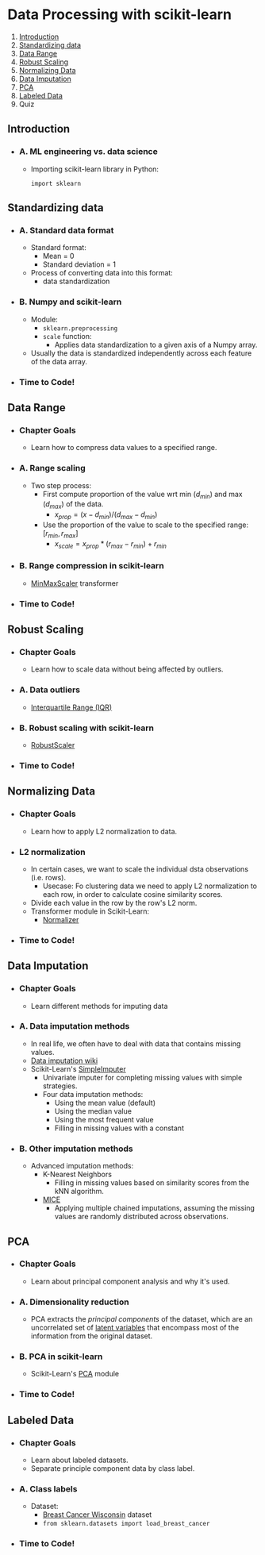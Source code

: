 # Data Processing with scikit-learn
1. [Introduction](#introduction)
2. [Standardizing data](#standardizing-data)
3. [Data Range](#data-range)
4. [Robust Scaling](#robust-scaling)
5. [Normalizing Data](#normalizing-data)
6. [Data Imputation](#data-imputation)
7. [PCA](#pca)
8. [Labeled Data](#labeled-data)
9. Quiz

## Introduction
- ### A. ML engineering vs. data science
    - Importing scikit-learn library in Python:
        ```
        import sklearn
        ```

## Standardizing data
- ### A. Standard data format
    - Standard format:
        - Mean = 0
        - Standard deviation = 1
    - Process of converting data into this format:
        - data standardization

- ### B. Numpy and scikit-learn
    - Module:
        - ```sklearn.preprocessing```
        - ```scale``` function:
            - Applies data standardization to a given axis of a Numpy array.
    - Usually the data is standardized independently across each feature of the data array.

- ### Time to Code!

## Data Range
- ### Chapter Goals
    - Learn how to compress data values to a specified range.

- ### A. Range scaling
    - Two step process:
        - First compute proportion of the value wrt min ($d_{min}$) and max ($d_{max}$) of the data.
            - $x_{prop} = (x - d_{min})/(d_{max} - d_{min})$
        - Use the proportion of the value to scale to the specified range: $[r_{min}, r_{max}]$
            - $x_{scale} = x_{prop}*(r_{max} - r_{min}) + r_{min}$

- ### B. Range compression in scikit-learn
    - [MinMaxScaler](https://scikit-learn.org/stable/modules/generated/sklearn.preprocessing.MinMaxScaler.html#sklearn.preprocessing.MinMaxScaler) transformer

- ### Time to Code!

## Robust Scaling
- ### Chapter Goals
    - Learn how to scale data without being affected by outliers.

- ### A. Data outliers
    - [Interquartile Range (IQR)](https://en.wikipedia.org/wiki/Interquartile_range)

- ### B. Robust scaling with scikit-learn
    - [RobustScaler](https://scikit-learn.org/stable/modules/generated/sklearn.preprocessing.RobustScaler.html#sklearn.preprocessing.RobustScaler)

- ### Time to Code!

## Normalizing Data
- ### Chapter Goals
    - Learn how to apply L2 normalization to data.

- ### L2 normalization
    - In certain cases, we want to scale the individual dsta observations (i.e. rows).
        - Usecase: Fo clustering data we need to apply L2 normalization to each row, in order to calculate cosine similarity scores.
    - Divide each value in the row by the row's L2 norm.
    - Transformer module in Scikit-Learn:
        - [Normalizer](https://scikit-learn.org/stable/modules/generated/sklearn.preprocessing.Normalizer.html#sklearn.preprocessing.Normalizer)

- ### Time to Code!

## Data Imputation
- ### Chapter Goals
    - Learn different methods for imputing data

- ### A. Data imputation methods
    - In real life, we often have to deal with data that contains missing values.
    - [Data imputation wiki](https://en.wikipedia.org/wiki/Imputation_(statistics))
    - Scikit-Learn's [SimpleImputer](https://scikit-learn.org/stable/modules/generated/sklearn.impute.SimpleImputer.html#sklearn.impute.SimpleImputer)
        - Univariate imputer for completing missing values with simple strategies.
        - Four data imputation methods:
            - Using the mean value (default)
            - Using the median value
            - Using the most frequent value
            - Filling in missing values with a constant

- ### B. Other imputation methods
    - Advanced imputation methods:
        - K-Nearest Neighbors
            - Filling in missing values based on similarity scores from the kNN algorithm.
        - [MICE](https://www.ncbi.nlm.nih.gov/pmc/articles/PMC3074241/)
            - Applying multiple chained imputations, assuming the missing values are randomly distributed across observations.

## PCA
- ### Chapter Goals
    - Learn about principal component analysis and why it's used.

- ### A. Dimensionality reduction
    - PCA extracts the *principal components* of the dataset, which are an uncorrelated set of [latent variables](https://en.wikipedia.org/wiki/Latent_variable) that encompass most of the information from the original dataset.

- ### B. PCA in scikit-learn
    - Scikit-Learn's [PCA](https://scikit-learn.org/stable/modules/generated/sklearn.decomposition.PCA.html#sklearn.decomposition.PCA) module

- ### Time to Code!

## Labeled Data
- ### Chapter Goals
    - Learn about labeled datasets.
    - Separate principle component data by class label.

- ### A. Class labels
    - Dataset:
        - [Breast Cancer Wisconsin](https://archive.ics.uci.edu/ml/datasets/Breast+Cancer+Wisconsin+(Diagnostic)) dataset
        - ```from sklearn.datasets import load_breast_cancer```

- ### Time to Code!
